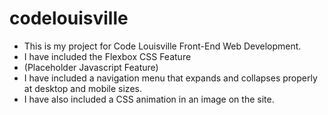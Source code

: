# codelouisville

- This is my project for Code Louisville Front-End Web Development.
- I have included the Flexbox CSS Feature
- (Placeholder Javascript Feature)
- I have included a navigation menu that expands and collapses properly at desktop and mobile sizes.
- I have also included a CSS animation in an image on the site. 